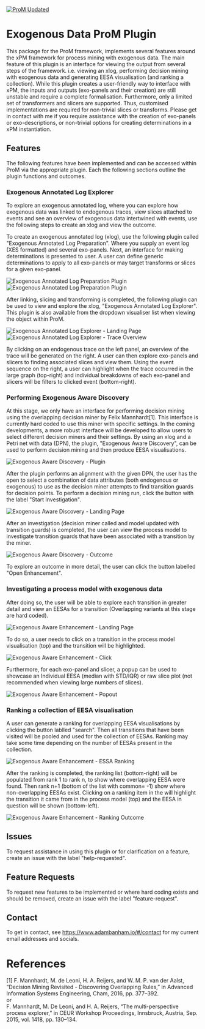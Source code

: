 [![ProM Updated](https://github.com/AdamBanham/ExogenousData/actions/workflows/update_prod.yml/badge.svg)](https://github.com/AdamBanham/ExogenousData/actions/workflows/update_prod.yml)

# Exogenous Data ProM Plugin

This package for the ProM framework, implements several features around the xPM framework for process mining with exogenous data. The main feature of this plugin is an interface for viewing the output from several steps of the framework. i.e. viewing an xlog, performing decision mining with exogenous data and generating EESA visualisation (and ranking a collection). While this plugin creates a user-friendly way to interface with xPM, the inputs and outputs (exo-panels and their creation) are still unstable and require a complete formalisation. Furthermore, only a limited set of transformers and slicers are supported. Thus, customised implementations are required for non-trivial slices or transforms. Please get in contact with me if you require assistance with the creation of exo-panels or exo-descriptions, or non-trivial options for creating determinations in a xPM instantiation.

## Features 

The following features have been implemented and can be accessed within ProM via the appropriate plugin. Each the following sections outline the plugin functions and outcomes.

### Exogenous Annotated  Log Explorer

To explore an exogenous annotated log, where you can explore how exogenous data was linked to endogenous traces, view slices attached to events and see an overview of exogenous data intertwined with events, use the following steps to create an xlog and view the outcome.

To create an exogenous annotated log (xlog), use the following plugin called "Exogenous Annotated Log Preparation". Where you supply an event log (XES formatted) and several exo-panels.
Next, an interface for making determinations is presented to user. A user can define generic determinations to apply to all exo-panels or may target transforms or slices for a given exo-panel.

![Exogenous Annotated Log Preparation Plugin](docs/screens/Exogenous_Annotated_Log_Preparation.png)
![Exogenous Annotated Log Preparation Plugin](docs/screens/Exogenous_Annotated_Log_Preparation_Slicing.png)

After linking, slicing and transforming is completed, the following plugin can be used to view and explore the xlog, "Exogenous Annotated Log Explorer". This plugin is also available from the dropdown visualiser list when viewing the object within ProM.

![Exogenous Annotated Log Explorer - Landing Page](docs/screens/xlog_explorer_open.png)
![Exogenous Annotated Log Explorer - Trace Overview](docs/screens/xlog_explorer_trace.png)

By clicking on an endogenous trace on the left panel, an overview of the trace will be generated on the right. A user can then explore exo-panels and slicers to finding associated slices and view them. Using the event sequence on the right, a user can highlight when the trace occurred in the large graph (top-right) and individual breakdowns of each exo-panel and slicers will be filters to clicked event (bottom-right). 


### Performing Exogenous Aware Discovery

At this stage, we only have an interface for performing decision mining using the overlapping decision miner by Felix Mannhardt[1]. This interface is currently hard coded to use this miner with specific settings. In the coming developments, a more robust interface will be developed to allow users to select different decision miners and their settings. By using an xlog and a Petri net with data (DPN), the plugin, "Exogenous Aware Discovery", can be used to perform decision mining and then produce EESA visualisations.

![Exogenous Aware Discovery - Plugin](docs/screens/Exogenous_Aware_Discovery_Plugin.png)

After the plugin performs an alignment with the given DPN, the user has the open to select a combination of data attributes (both endogenous or exogenous) to use as the decision miner attempts to find transition guards for decision points. To perform a decision mining run, click the button with the label "Start Investigation".

![Exogenous Aware Discovery - Landing Page](docs/screens/Exogenous_Aware_Discovery_interface.png)

After an investigation (decision miner called and model updated with transition guards) is completed, the user can view the process model to investigate transition guards that have been associated with a transition by the miner.

![Exogenous Aware Discovery - Outcome](docs/screens/Exogenous_Aware_Discovery_outcome.png) 

To explore an outcome in more detail, the user can click the button labelled "Open Enhancement".

### Investigating a process model with exogenous data

After doing so, the user will be able to explore each transition in greater detail and view an EESAs for a transition (Overlapping variants at this stage are hard coded). 

![Exogenous Aware Enhancement - Landing Page](docs/screens/Exogenous_Aware_Enhancement_Plugin.png) 

To do so, a user needs to click on a transition in the process model visualisation (top) and the transition will be highlighted.

![Exogenous Aware Enhancement - Click](docs/screens/Exogenous_Aware_Enhancement_click.png) 

Furthermore, for each exo-panel and slicer, a popup can be used to showcase an Individual EESA (median with STD/IQR) or raw slice plot (not recommended when viewing large numbers of slices).

![Exogenous Aware Enhancement - Popout](docs/screens/Exogenous_Aware_Enhancement_popout.png) 

### Ranking a collection of EESA visualisation

A user can generate a ranking for overlapping EESA visualisations by clicking the button lablled "search". Then all transitions that have been visited will be pooled and used for the collection of EESAs.
Ranking may take some time depending on the number of EESAs present in the collection.

![Exogenous Aware Enhancement - ESSA Ranking](docs/screens/EESA_Ranking_Searching.png) 

After the ranking is completed, the ranking list (bottom-right) will be populated from rank 1 to rank n, to show where overlapping EESA were found. Then rank n+1 (bottom of the list with common= -1) show where non-overlapping EESAs exist.
Clicking on a ranking item in the will highlight the transition it came from in the process model (top) and the EESA in question will be shown (bottom-left).

![Exogenous Aware Enhancement - Ranking Outcome](docs/screens/EESA_Ranking_outcome.png) 


## Issues

To request assistance in using this plugin or for clarification on a feature, create an issue with the label "help-requested".

## Feature Requests

To request new features to be implemented or where hard coding exists and should be removed, create an issue with the label "feature-request".


## Contact

To get in contact, see https://www.adambanham.io/#/contact for my current email addresses and socials.

# References

[1] F. Mannhardt, M. de Leoni, H. A. Reijers, and W. M. P. van der Aalst, “Decision Mining Revisited - Discovering Overlapping Rules,” in Advanced Information Systems Engineering, Cham, 2016, pp. 377–392.
<br>
or 
<br>
F. Mannhardt, M. De Leoni, and H. A. Reijers, “The multi-perspective process explorer,” in CEUR Workshop Proceedings, Innsbruck, Austria, Sep. 2015, vol. 1418, pp. 130–134.
